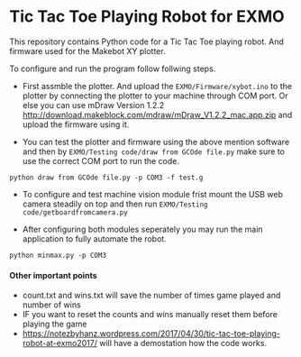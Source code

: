 # Tic Tac Toe Playing Robot for EXMO

This repository contains Python code for a Tic Tac Toe playing robot. And firmware used for the Makebot XY plotter.

To configure and run the program follow follwing steps.

- First assmble the plotter. And upload the `EXMO/Firmware/xybot.ino` to the plotter by connecting the plotter to your machine through COM port. Or else you can use mDraw Version 1.2.2 http://download.makeblock.com/mdraw/mDraw_V1.2.2_mac.app.zip and upload the firmware using it. 

- You can test the plotter and firmware using the above mention software and then by `EXMO/Testing code/draw from GCOde file.py` make sure to use the correct COM port to run the code.

`python draw from GCOde file.py -p COM3 -f test.g`

- To configure and test machine vision module frist mount the USB web camera steadily on top and then run `EXMO/Testing code/getboardfromcamera.py`

- After configuring both modules seperately you may run the main application to fully automate the robot. 

`python minmax.py -p COM3`

#### Other important points

* count.txt and wins.txt will save the number of times game played and number of wins
* IF you want to reset the counts and wins manually reset them before playing the game
* https://notezbyhanz.wordpress.com/2017/04/30/tic-tac-toe-playing-robot-at-exmo2017/ will have a demostation how the code works.
